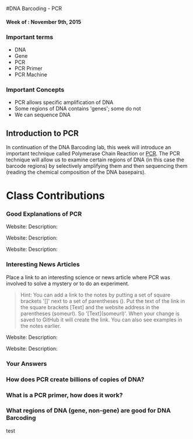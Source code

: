 #DNA Barcoding - PCR
#### Week of : November 9th, 2015

### Important terms

* DNA
* Gene
* PCR
* PCR Primer
* PCR Machine




### Important Concepts
* PCR allows specific amplification of DNA
* Some regions of DNA contains 'genes'; some do not
* We can sequence DNA



## Introduction to PCR

In continuation of the DNA Barcoding lab, this week will introduce an important technique called Polymerase Chain Reaction or [PCR](https://en.wikipedia.org/wiki/Polymerase_chain_reaction). The PCR technique will allow us to examine certain regions of DNA (in this case the barcode regions) by selectively amplifying them and then sequencing them (reading the chemical composition of the DNA basepairs). 

# Class Contributions

### Good Explanations of PCR

Website:
Description:

Website:
Description:

Website:
Description:

### Interesting News Articles

Place a link to an interesting science or news article where PCR was involved to solve a mystery or to do an experiment. 

>Hint: You can add a link to the notes by putting a set of square brackets '[]' next to a set of parentheses (). Put the text of the link in the square brackets [Text] and the website address in the parentheses (someurl). So '\[Text](someurl)'. When your change is saved  to GitHub it will create the link. You can also see examples in the notes earlier. 

Website: 
Description:

Website:
Description:

### Your Answers

### How does PCR create billions of copies of DNA?
### What is a PCR primer, how does it work?
### What regions of DNA (gene, non-gene) are good for DNA Barcoding

test
